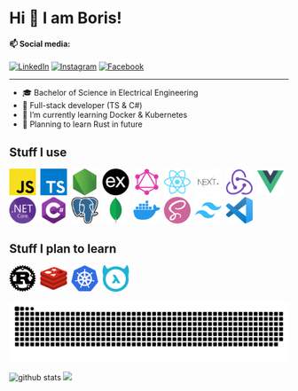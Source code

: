 # Hi 👋 I am Boris!

#### 📫 Social media:

<a href="https://www.linkedin.com/in/boris-bošković-5069a9182/" target="_blank"><img src="https://img.shields.io/badge/LinkedIn-%230077B5.svg?&style=flat-square&logo=linkedin&logoColor=white" alt="LinkedIn"></a>
<a href="https://www.instagram.com/boskovic._/" target="_blank"><img src="https://img.shields.io/badge/Instagram-%23E4405F.svg?&style=flat-square&logo=instagram&logoColor=white" alt="Instagram"></a>
<a href="https://www.facebook.com/borishetfield" target="_blank"><img src="https://img.shields.io/badge/Facebook-%231877F2.svg?&style=flat-square&logo=facebook&logoColor=white" alt="Facebook"></a>

---

-   🎓 Bachelor of Science in Electrical Engineering
-   🎯 Full-stack developer (TS & C#)
-   🌱 I’m currently learning Docker & Kubernetes
-   🦀 Planning to learn Rust in future

## Stuff I use

<img src="icons/javascript.png" title="JavaScript" width=48 height=48 />&nbsp;
<img src="icons/typescript.png" title="TypeScript" width=48 height=48 />&nbsp;
<img src="icons/nodejs.png" title="Node.js" width=48 height=48 />&nbsp;
<img src="icons/express.png" title="express.js" width=48 height=48 />&nbsp;
<img src="icons/graphql.png" title="GraphQL" width=48 height=48 />&nbsp;
<img src="icons/react.png" title="React" width=48 height=48 />&nbsp;
<img src="icons/next.png" title="Next.js" width=48 height=48 />&nbsp;
<img src="icons/redux.png" title="Redux" width=48 height=48 />&nbsp;
<img src="icons/vuejs.png" title="Vue.js" width=48 height=48 />&nbsp;
<img src="icons/dotnetcore.png" title=".NET Core" width=48 height=48 />&nbsp;
<img src="icons/csharp.png" title="C#" width=48 height=48 />&nbsp;
<img src="icons/postgres.png" title="PostgreSQL" width=48 height=48 />&nbsp;
<img src="icons/mongodb.png" title="MongoDB" width=48 height=48 />&nbsp;
<img src="icons/docker.png" title="Docker" width=48 height=48 />&nbsp;
<img src="icons/sass.png" title="Sass" width=48 height=48 />&nbsp;
<img src="icons/tailwind.png" title="Tailwind" width=48 height=48 />&nbsp;
<img src="icons/vscode.png" title="Visual Studio Code" width=48 height=48 />&nbsp;

## Stuff I plan to learn

<img src="icons/rust.png" title="Rust" width=48 height=48 />&nbsp;
<img src="icons/redis.png" title="Redis" width=48 height=48 />&nbsp;
<img src="icons/kubernetes.png" title="Kubernetes" width=48 height=48 />&nbsp;
<img src="icons/hasura.png" title="Hasura" width=48 height=48 />&nbsp;

<img src="images/snake.svg" />

<img src="https://github-readme-stats.vercel.app/api?username=borisboskovic&show_icons=true" alt="github stats" width="48%" /> <img src="https://github-readme-streak-stats.herokuapp.com/?user=borisboskovic&theme=light" width="48%" >

<!--
**borisboskovic/borisboskovic** is a ✨ _special_ ✨ repository because its `README.md` (this file) appears on your GitHub profile.

Here are some ideas to get you started:

- 🔭 I’m currently working on ...
- 🌱 I’m currently learning ...
- 👯 I’m looking to collaborate on ...
- 🤔 I’m looking for help with ...
- 💬 Ask me about ...
- 📫 How to reach me: ...
- 😄 Pronouns: ...
- ⚡ Fun fact: ...

![Visitor](https://visitor-badge.laobi.icu/badge?page_id=borisboskovic)

### Top Languages
 ![Top Langs](https://github-readme-stats.vercel.app/api/top-langs/?username=borisboskovic&layout=compact)

### Github Streaks
<img src="https://github-readme-streak-stats.herokuapp.com/?user=borisboskovic&theme=light" width="45%" >

-->
